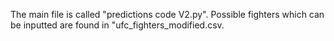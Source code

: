 The main file is called "predictions code V2.py". Possible fighters which can be inputted are found in "ufc_fighters_modified.csv. 
